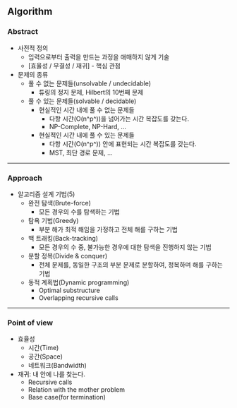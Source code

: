 ## Algorithm

### Abstract

- 사전적 정의
  - 입력으로부터 출력을 만드는 과정을 애매하지 않게 기술
  - [효율성 / 무결성 / 재귀] - 핵심 관점
- 문제의 종류
  - 풀 수 없는 문제들(unsolvable / undecidable)
    - 튜링의 정지 문제, Hilbert의 10번째 문제
  - 풀 수 있는 문제들(solvable / decidable)
    - 현실적인 시간 내에 풀 수 없는 문제들
      - 다항 시간(O(n^p^))을 넘어가는 시간 복잡도를 갖는다. 
      - NP-Complete, NP-Hard, ...
    - 현실적인 시간 내에 풀 수 있는 문제들
      - 다항 시간(O(n^p^)) 안에 표현되는 시간 복잡도를 갖는다. 
      - MST, 최단 경로 문제, ...

---

### Approach

- 알고리즘 설계 기법(5)
  - 완전 탐색(Brute-force)
    - 모든 경우의 수를 탐색하는 기법
  - 탐욕 기법(Greedy)
    - 부분 해가 최적 해임을 가정하고 전체 해를 구하는 기법
  - 백 트래킹(Back-tracking)
    - 모든 경우의 수 중, 불가능한 경우에 대한 탐색을 진행하지 않는 기법
  - 분할 정복(Divide & conquer)
    - 전체 문제를, 동일한 구조의 부분 문제로 분할하여, 정복하며 해를 구하는 기법
  - 동적 계획법(Dynamic programming)
    - Optimal substructure
    - Overlapping recursive calls

---

### Point of view

- 효율성
  - 시간(Time)
  - 공간(Space)
  - 네트워크(Bandwidth)
- 재귀: 내 안에 나를 찾는다. 
  - Recursive calls
  - Relation with the mother problem
  - Base case(for termination)